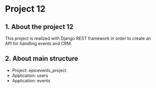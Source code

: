 # Project 12
## 1. About the project 12
This project is realized with Django REST framework in order to create an API for handling events and CRM.
## 2. About main structure
* Project: epicevents_project
* Application: users
* Application:  events